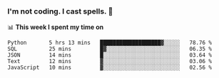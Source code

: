 ### I'm not coding. I cast spells. 🎩

📊 **This week I spent my time on**
<!--START_SECTION:waka-->
```text
Python       5 hrs 13 mins   ███████████████████▓░░░░░   78.76 % 
SQL          25 mins         █▓░░░░░░░░░░░░░░░░░░░░░░░   06.35 % 
JSON         14 mins         █░░░░░░░░░░░░░░░░░░░░░░░░   03.64 % 
Text         12 mins         ▓░░░░░░░░░░░░░░░░░░░░░░░░   03.06 % 
JavaScript   10 mins         ▓░░░░░░░░░░░░░░░░░░░░░░░░   02.56 % 
```
<!--END_SECTION:waka-->

